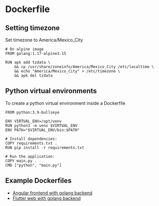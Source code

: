 # Dockerfile

## Setting timezone

Set timezone to America/Mexico_City

    # On alpine image
    FROM golang:1.17-alpine3.15
    
    RUN apk add tzdata \
        && cp /usr/share/zoneinfo/America/Mexico_City /etc/localtime \
        && echo "America/Mexico_City" > /etc/timezone \
        && apk del tzdata

## Python virtual environments

To create a python virtual environment inside a Dockerfile

    FROM python:3.9-bullseye

    ENV VIRTUAL_ENV=/opt/venv
    RUN python3 -m venv $VIRTUAL_ENV
    ENV PATH="$VIRTUAL_ENV/bin:$PATH"

    # Install dependencies:
    COPY requirements.txt .
    RUN pip install -r requirements.txt

    # Run the application:
    COPY main.py .
    CMD ["python", "main.py"]

## Example Dockerfiles

* [Angular frontend with golang backend](dockerfile-angular-golang.md)
* [Flutter web with golang backend](dockerfile-flutter-golang.md)


